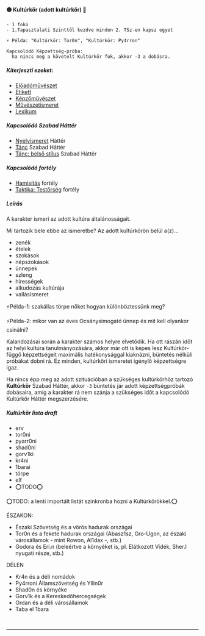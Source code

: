 #### 🟡 Kultúrkör (adott kultúrkör) 🔁

```
- 1 fokú
- 1.Tapasztalati Szinttől kezdve minden 2. TSz-en kapsz egyet

⚡ Példa: "Kultúrkör: Tor0n", "Kultúrkör: Py4rron"

Kapcsolódó Képzettség-próba:
  ha nincs meg a követelt Kultúrkör fok, akkor -3 a dobásra.
```

##### Kiterjeszti ezeket:
- [Előadóművészet](../kepzettsegek.szekunder/eloadomuveszet.md)
- [Etikett](../kepzettsegek.szekunder/etikett.md)
- [Képzőművészet](../kepzettsegek.szekunder/kepzomuveszet.md)
- [Művészetismeret](../kepzettsegek.szekunder/muveszetismeret.md)
- [Lexikum](../kepzettsegek.szekunder/lexikum.md)

##### Kapcsolódó Szabad Háttér

- [Nyelvismeret](nyelvismeret.md) Háttér
- [Tánc](../hatterek.szabad/tanc.md) Szabad Háttér
- [Tánc: belső stílus](../hatterek.szabad/tanc_belso_stilus.md)  Szabad Háttér

##### Kapcsolódó fortély
- [Hamisítás](../fortelyok.altalanos/hamisitas.md) fortély
- [Taktika: Testőrség](../hatterek.szabad/taktika_testorseg.md) fortély

##### Leírás

A karakter ismeri az adott kultúra általánosságait.

Mi tartozik bele ebbe az ismeretbe? Az adott kultúrkörön belül a(z)...
- zenék
- ételek
- szokások
- népszokások
- ünnepek
- szleng
- hírességek
- alkudozás kultúrája
- vallásismeret

⚡Példa-1: szakállas törpe nőket hogyan különböztessünk meg?

⚡Példa-2: mikor van az éves Ocsánysimogató ünnep és mit kell olyankor csinálni?

Kalandozásai során a karakter számos helyre elvetődik.  Ha ott rászán időt az helyi kultúra tanulmányozására, akkor már ott is képes lesz Kultúrkör-függő képzettségeit maximális hatékonysággal kiaknázni, büntetés nélküli próbákat dobni rá. Ez minden, kultúrköri ismeretet igénylő képzettségre igaz.

Ha nincs épp meg az adott szituációban a szükséges kultúrkörhöz tartozó **Kultúrkör** Szabad Háttér, akkor `-3` büntetés jár adott képzettségpróbák dobásaira, amíg a karakter rá nem szánja a szükséges időt a kapcsolódó Kultúrkör Háttér megszerzésére.

##### Kultúrkör lista draft
- erv
- tor0ni
- pyarr0ni
- shad0ni
- gorv1ki
- kr4ni
- 1barai
- törpe
- elf
- ⭕TODO⭕

⭕TODO: a lenti importált listát szinkronba hozni a Kultúrkörökkel.⭕

ÉSZAKON:

- Északi Szövetség és a vörös hadurak országai
- Tor0n és a fekete hadurak országai (Abasz1sz, Gro-Ugon, az északi városállamok - mint Rowon, Al1dax -, stb.)
- Godora és Eri.n (beleértve a környéket is, pl. Elátkozott Vidék, Sher.l nyugati része, stb.)

DÉLEN

- Kr4n és a déli nomádok
- Py4rroni Államszövetség és Yllin0r
- Shad0n és környéke
- Gorv1k és a Kereskedőhercegségek
- Ordan és a déli városállamok
- Taba el 1bara

<br />

---
